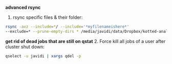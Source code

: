 __advanced rsync__

1. rsync specific files & their folder:
```bash
rsync -avz --include=*/ --include='*myfilenameishere*' 
--exclude=* --prune-empty-dirs * /media/javidi/data/Dropbox/kotted-analysis/
```

__get rid of dead jobs that are still on qstat__
2. Force kill all jobs of a user after cluster shut down:
```bash
qselect -u javidi | xargs qdel -p
```
